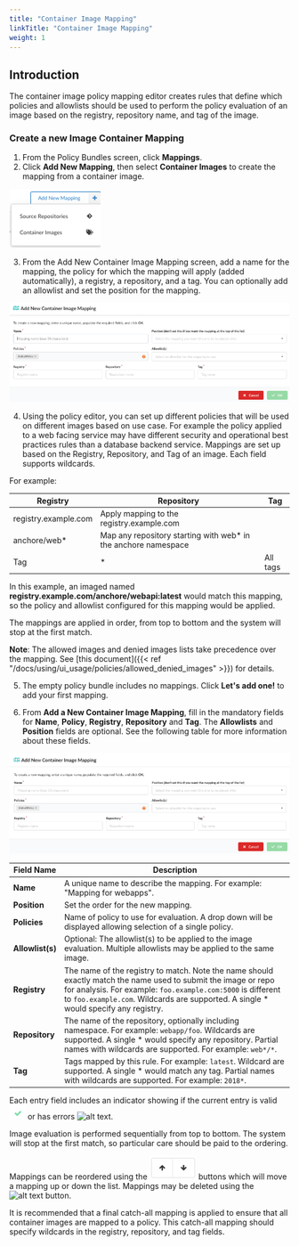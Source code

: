 ```yaml
---
title: "Container Image Mapping"
linkTitle: "Container Image Mapping"
weight: 1
---
```


## Introduction

The container image policy mapping editor creates rules that define which policies and allowlists should be used to perform the policy evaluation of an image based on the registry, repository name, and tag of the image.

### Create a new Image Container Mapping ###

1. From the Policy Bundles screen, click **Mappings**.
2. Click **Add New Mapping**, then select **Container Images** to create the mapping from a container image.

![alt text](add-new-mapping-select-container.png)


3. From the Add New Container Image Mapping screen, add a name for the mapping, the policy for which the mapping will apply (added automatically), a registry, a repository, and a tag.  You can optionally add an allowlist and set the position for the mapping.

![alt text](add-new-container-image-mapping.png)


4. Using the policy editor, you can set up different policies that will be used on different images based on use case. For example the policy applied to a web facing service may have different security and operational best practices rules than a database backend service.
Mappings are set up based on the Registry, Repository, and Tag of an image. Each field supports wildcards.

For example:

| Registry | Repository | Tag |
| ----- | ------ | ------ |
| registry.example.com | Apply mapping to the registry.example.com |
| anchore/web* | Map any repository starting with web* in the anchore namespace |
| Tag | * | All tags |


In this example, an imaged named **registry.example.com/anchore/webapi:latest** would match this mapping, so the policy and allowlist configured for this mapping would be applied.

The mappings are applied in order, from top to bottom and the system will stop at the first match.

**Note**: The allowed images and denied images lists take precedence over the mapping. See [this document]({{< ref "/docs/using/ui_usage/policies/allowed_denied_images" >}}) for details.


5. The empty policy bundle includes no mappings. Click **Let's add one!** to add your first mapping.


6. From **Add a New Container Image Mapping**, fill in the mandatory fields for **Name**, **Policy**, **Registry**, **Repository** and **Tag**. The **Allowlists** and **Position** fields are optional. See the following table for more information about these fields.

![alt text](add-new-container-image-screen.png)


| Field Name | Description |
| ---------- | ----------- |
| **Name** | A unique name to describe the mapping. For example: "Mapping for webapps". |
| **Position** | Set the order for the new mapping. |
| **Policies** | Name of policy to use for evaluation. A drop down will be displayed allowing selection of a single policy. |
| **Allowlist(s)** | Optional: The allowlist(s) to be applied to the image evaluation. Multiple allowlists may be applied to the same image. |
| **Registry** | The name of the registry to match. Note the name should exactly match the name used to submit the image or repo for analysis. For example: `foo.example.com:5000` is different to `foo.example.com`. Wildcards are supported. A single * would specify any registry. |
| **Repository** | The name of the repository, optionally including namespace. For example: `webapp/foo`. Wildcards are supported. A single * would specify any repository. Partial names with wildcards are supported. For example: `web*/*`. |
| **Tag** | Tags mapped by this rule. For example: `latest`. Wildcard are supported. A single * would match any tag. Partial names with wildcards are supported. For example: `2018*`. |


Each entry field includes an indicator showing if the current entry is valid ![alt text](Check.png) or has errors ![alt text](X.png).

Image evaluation is performed sequentially from top to bottom. The system will stop at the first match, so particular care should be paid to the ordering.

Mappings can be reordered using the ![alt text](UpDownButtons.png) buttons which will move a mapping up or down the list. Mappings may be deleted using the ![alt text](TrashButton.png) button.

It is recommended that a final catch-all mapping is applied to ensure that all container images are mapped to a policy. This catch-all mapping should specify wildcards in the registry, repository, and tag fields.

